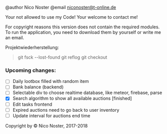 @author Nico Noster
@email niconoster@t-online.de

Your not allowed to use my Code!
Your welcome to contact me!

For copyright reasons this version does not contain the required modules.
To run the application, you need to download them by yourself or write me an email.

Projektwiederherstellung:
>git fsck --lost-found
>git reflog
>git checkout <commit>

### Upcoming changes:
- [ ] Daily lootbox filled with random item
- [ ] Bank balance (backend)
- [ ] Selectable div to choose realtime database, like meteor, firebase, parse
- [x] Search algorithm to show all available auctions [finished]
- [ ] Edit tasks frontend
- [ ] Expired auctions need to go back to user inventory
- [ ] Update interval for auctions end time

Copyright by © Nico Noster, 2017-2018
